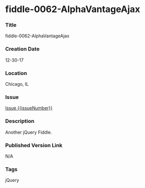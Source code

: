 fiddle-0062-AlphaVantageAjax
======

### Title

fiddle-0062-AlphaVantageAjax


### Creation Date

12-30-17


### Location

Chicago, IL


### Issue

[Issue {{issueNumber}}](https://github.com/bradyhouse/house/issues/{{issueNumber}})

### Description

Another jQuery Fiddle.


### Published Version Link

N/A


### Tags

jQuery
